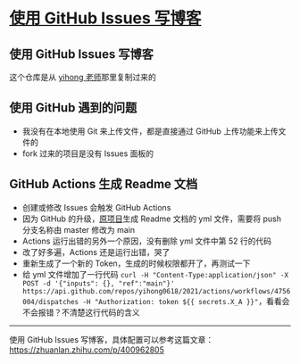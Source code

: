 # [使用 GitHub Issues 写博客](https://github.com/phh95/gitblog/issues/1)

## 使用 GitHub Issues 写博客

这个仓库是从 [yihong 老师](https://github.com/yihong0618/gitblog/issues/177)那里复制过来的     

## 使用 GitHub 遇到的问题

* 我没有在本地使用 Git 来上传文件，都是直接通过 GitHub 上传功能来上传文件的
* fork 过来的项目是没有 Issues 面板的   

## GitHub Actions 生成 Readme 文档

* 创建或修改 Issues 会触发 GitHub Actions  
* 因为 GitHub 的升级，[原项目](https://github.com/yihong0618/gitblog/issues/177)生成 Readme 文档的 yml 文件，需要将 push 分支名称由 master 修改为 main     
* Actions 运行出错的另外一个原因，没有删除 yml 文件中第 52 行的代码     
* 改了好多遍，Actions 还是运行出错，哭了    
* 重新生成了一个新的 Token，生成的时候权限都开了，再测试一下     
* 给 yml 文件增加了一行代码 `curl -H "Content-Type:application/json" -X POST -d '{"inputs": {}, "ref":"main"}' https://api.github.com/repos/yihong0618/2021/actions/workflows/4756004/dispatches -H "Authorization: token ${{ secrets.X_A }}"`，看看会不会报错？不清楚这行代码的含义     

---

使用 GitHub Issues 写博客，具体配置可以参考这篇文章：https://zhuanlan.zhihu.com/p/400962805
